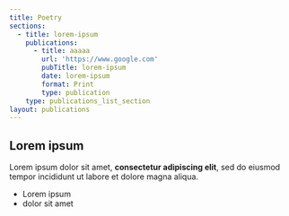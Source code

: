 ```yaml
---
title: Poetry
sections:
  - title: lorem-ipsum
    publications:
      - title: aaaaa
        url: 'https://www.google.com'
        pubTitle: lorem-ipsum
        date: lorem-ipsum
        format: Print
        type: publication
    type: publications_list_section
layout: publications
---
```

## Lorem ipsum

Lorem ipsum dolor sit amet, **consectetur adipiscing elit**, sed do eiusmod tempor incididunt ut labore et dolore magna aliqua.

- Lorem ipsum
- dolor sit amet
